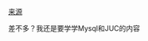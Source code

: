 
[来源](https://www.nowcoder.com/feed/main/detail/6eca905619d24b56b687dacf472dce5b?sourceSSR=search)

差不多？我还是要学学Mysql和JUC的内容